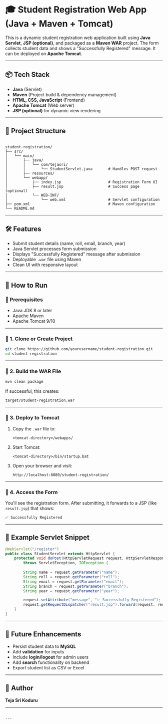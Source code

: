 # 🎓 Student Registration Web App (Java + Maven + Tomcat)

This is a dynamic student registration web application built using **Java Servlet**, **JSP (optional)**, and packaged as a **Maven WAR** project. The form collects student data and shows a "Successfully Registered" message. It can be deployed on **Apache Tomcat**.

---

## 📦 Tech Stack

- **Java** (Servlet)
- **Maven** (Project build & dependency management)
- **HTML, CSS, JavaScript** (Frontend)
- **Apache Tomcat** (Web server)
- **JSP (optional)** for dynamic view rendering

---

## 📁 Project Structure

```

student-registration/
├── src/
│   └── main/
│       ├── java/
│       │   └── com/tejasri/
│       │       └── StudentServlet.java       # Handles POST request
│       ├── resources/
│       └── webapp/
│           ├── index.jsp                     # Registration Form UI
│           ├── result.jsp                    # Success page (optional)
│           └── WEB-INF/
│               └── web.xml                   # Servlet configuration
├── pom.xml                                   # Maven configuration
└── README.md

````

---

## 🛠️ Features

- Submit student details (name, roll, email, branch, year)
- Java Servlet processes form submission
- Displays "Successfully Registered" message after submission
- Deployable `.war` file using Maven
- Clean UI with responsive layout

---

## 🚀 How to Run

### 🔹 Prerequisites

- Java JDK 8 or later
- Apache Maven
- Apache Tomcat 9/10

---

### 🔹 1. Clone or Create Project

```bash
git clone https://github.com/yourusername/student-registration.git
cd student-registration
````

---

### 🔹 2. Build the WAR File

```bash
mvn clean package
```

If successful, this creates:

```
target/student-registration.war
```

---

### 🔹 3. Deploy to Tomcat

1. Copy the `.war` file to:

   ```
   <tomcat-directory>/webapps/
   ```

2. Start Tomcat:

   ```
   <tomcat-directory>/bin/startup.bat
   ```

3. Open your browser and visit:

   ```
   http://localhost:8080/student-registration/
   ```

---

### 🔹 4. Access the Form

You'll see the registration form. After submitting, it forwards to a JSP (like `result.jsp`) that shows:

```
✅ Successfully Registered
```

---

## 🧪 Example Servlet Snippet

```java
@WebServlet("/register")
public class StudentServlet extends HttpServlet {
    protected void doPost(HttpServletRequest request, HttpServletResponse response)
        throws ServletException, IOException {
        
        String name = request.getParameter("name");
        String roll = request.getParameter("roll");
        String email = request.getParameter("email");
        String branch = request.getParameter("branch");
        String year = request.getParameter("year");

        request.setAttribute("message", "✅ Successfully Registered");
        request.getRequestDispatcher("result.jsp").forward(request, response);
    }
}
```

---

## 📌 Future Enhancements

* Persist student data to **MySQL**
* Add **validation** for inputs
* Include **login/logout** for admin users
* Add **search** functionality on backend
* Export student list as CSV or Excel

---

## 🙋 Author

**Teja Sri Koduru**


---

```

---


